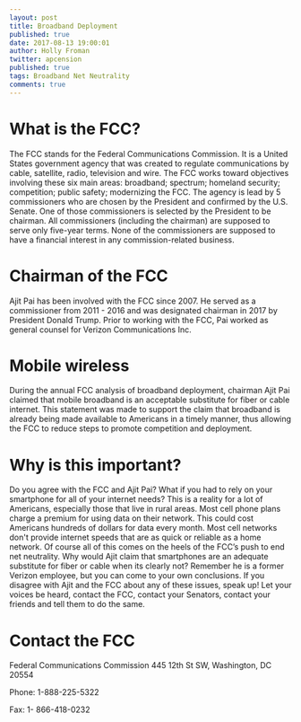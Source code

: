 ```yaml
---
layout: post
title: Broadband Deployment
published: true
date: 2017-08-13 19:00:01
author: Holly Froman
twitter: apcension
published: true
tags: Broadband Net Neutrality
comments: true
---
```


# What is the FCC?

The FCC stands for the Federal Communications Commission. It is a United States government agency that was created to regulate communications by cable, satellite, radio, television and wire. The FCC works toward objectives involving these six main areas: broadband; spectrum; homeland security; competition; public safety; modernizing the FCC. The agency is lead by 5 commissioners who are chosen by the President and confirmed by the U.S. Senate. One of those commissioners is selected by the President to be chairman. All commissioners (including the chairman) are supposed to serve only five-year terms. None of the commissioners are supposed to have a financial interest in any commission-related business.

# Chairman of the FCC

  Ajit Pai has been involved with the FCC since 2007. He served as a commissioner from 2011 - 2016 and was designated chairman in 2017 by President Donald Trump. Prior to working with the FCC, Pai worked as general counsel for Verizon Communications Inc.

# Mobile wireless

  During the annual FCC analysis of broadband deployment, chairman Ajit Pai claimed that mobile broadband is an acceptable substitute for fiber or cable internet. This statement was made to support the claim that broadband is already being made available to Americans in a timely manner, thus allowing the FCC to reduce steps to promote competition and deployment.

# Why is this important?

  Do you agree with the FCC and Ajit Pai? What if you had to rely on your smartphone for all of your internet needs? This is a reality for a lot of Americans, especially those that live in rural areas. Most cell phone plans charge a premium for using data on their network. This could cost Americans hundreds of dollars for data every month. Most cell networks don't provide internet speeds that are as quick or reliable as a home network. Of course all of this comes on the heels of the FCC’s push to end net neutrality. Why would Ajit claim that smartphones are an adequate substitute for fiber or cable when its clearly not? Remember he is a former Verizon employee, but you can come to your own conclusions. If you disagree with Ajit and the FCC about any of these issues, speak up! Let your voices be heard, contact the FCC, contact your Senators, contact your friends and tell them to do the same.

# Contact the FCC

Federal Communications Commission
445 12th St SW, Washington, DC 20554

Phone: 1-888-225-5322

Fax: 1- 866-418-0232
